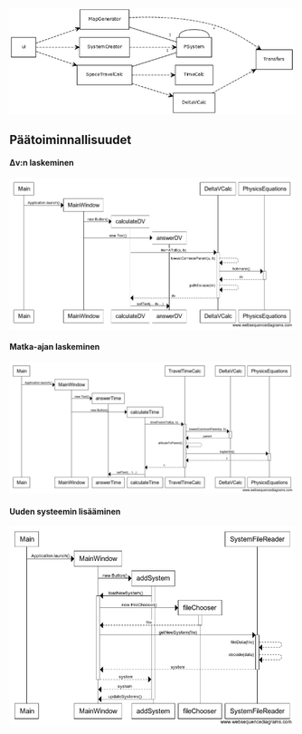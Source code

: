 ![Luokkakaavio](https://github.com/aoskarih/ot_harjoitustyo/blob/master/docs/luokkakaavio.png)

## Päätoiminnallisuudet


#### &Delta;v:n laskeminen
![Sekvenssikaavio](https://github.com/aoskarih/ot_harjoitustyo/blob/master/docs/DeltaSekvenssi.png)

#### Matka-ajan laskeminen
![Sekvenssikaavio](https://github.com/aoskarih/ot_harjoitustyo/blob/master/docs/TimeSekvenssi.png)

#### Uuden systeemin lisääminen
![Sekvenssikaavio](https://github.com/aoskarih/ot_harjoitustyo/blob/master/docs/newSystemSekvenssi.png)
